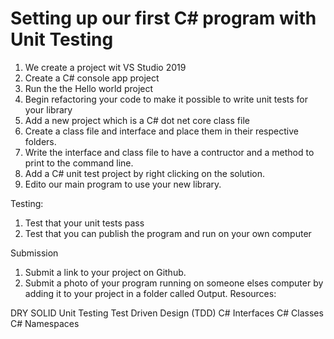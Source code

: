 ﻿# Setting up our first C# program with Unit Testing

1. We create a project wit VS Studio 2019
2. Create a C# console app project
3. Run the the Hello world project
4. Begin refactoring your code to make it possible to write unit tests for your library
5. Add a new project which is a C# dot net core class file
6. Create a class file and interface and place them in their respective folders.
7. Write the interface and class file to have a contructor and a method to print to the command line.
8. Add a C# unit test project by right clicking on the solution.
9. Edito our main program to use your new library.

Testing:

1.  Test that your unit tests pass
2.  Test that you can publish the program and run on your own computer

Submission
1. Submit a link to your project on Github.
2. Submit a photo of your program running on someone elses computer by adding it to your project in a folder called Output.
Resources:

DRY
SOLID
Unit Testing
Test Driven Design (TDD)
C# Interfaces
C# Classes
C# Namespaces